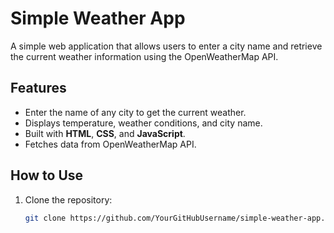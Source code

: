 # Simple Weather App

A simple web application that allows users to enter a city name and retrieve the current weather information using the OpenWeatherMap API.

## Features

- Enter the name of any city to get the current weather.
- Displays temperature, weather conditions, and city name.
- Built with **HTML**, **CSS**, and **JavaScript**.
- Fetches data from OpenWeatherMap API.

## How to Use

1. Clone the repository:
   ```bash
   git clone https://github.com/YourGitHubUsername/simple-weather-app.git
